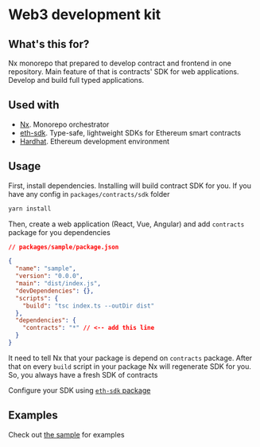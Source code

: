 # Web3 development kit

## What's this for?

Nx monorepo that prepared to develop contract and frontend in one repository. Main feature of that is contracts' SDK for web applications.
Develop and build full typed applications.

## Used with

- [Nx](https://nx.dev/). Monorepo orchestrator
- [eth-sdk](https://github.com/dethcrypto/eth-sdk). Type-safe, lightweight SDKs for Ethereum smart contracts
- [Hardhat](https://hardhat.org/). Ethereum development environment

## Usage

First, install dependencies. Installing will build contract SDK for you. If you have any config in `packages/contracts/sdk` folder

```bash
yarn install
```

Then, create a web application (React, Vue, Angular) and add `contracts` package for you dependencies

```json
// packages/sample/package.json

{
  "name": "sample",
  "version": "0.0.0",
  "main": "dist/index.js",
  "devDependencies": {},
  "scripts": {
    "build": "tsc index.ts --outDir dist"
  },
  "dependencies": {
    "contracts": "*" // <-- add this line
  }
}
```

It need to tell Nx that your package is depend on `contracts` package. After that on every `build` script in your package Nx will regenerate SDK for you.
So, you always have a fresh SDK of contracts

Configure your SDK using [`eth-sdk` package](https://github.com/dethcrypto/eth-sdk)

## Examples

Check out [the sample](./packages/sample/index.ts) for examples



